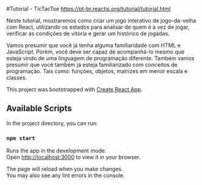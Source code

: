 #Tutorial - TicTacToe
https://pt-br.reactjs.org/tutorial/tutorial.html

Neste tutorial, mostraremos como criar um jogo interativo de jogo-da-velha com React, utilizando os estados para analisar de quem é a vez de jogar, verificar as condições de vitória e gerar um histórico de jogadas.

Vamos presumir que você já tenha alguma familiaridade com HTML e JavaScript. Porém, você deve ser capaz de acompanhá-lo mesmo que esteja vindo de uma linguagem de programação diferente. Também vamos presumir que você também já esteja familiarizado com conceitos de programação. Tais como: funções, objetos, matrizes em menor escala e classes.

This project was bootstrapped with [Create React App](https://github.com/facebook/create-react-app).
## Available Scripts

In the project directory, you can run:

### `npm start`

Runs the app in the development mode.\
Open [http://localhost:3000](http://localhost:3000) to view it in your browser.

The page will reload when you make changes.\
You may also see any lint errors in the console.
